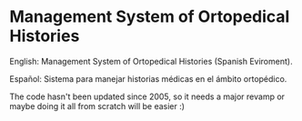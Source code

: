 # Management System of Ortopedical Histories

English: Management System of Ortopedical Histories (Spanish Eviroment).

Español: Sistema para manejar historias médicas en el ámbito ortopédico.

The code hasn't been updated since 2005, so it needs a major revamp or maybe doing it all from scratch will be easier :)
